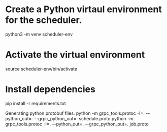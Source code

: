# Create a Python virtaul environment for the scheduler.

python3 -m venv scheduler-env

# Activate the virtual environment

source scheduler-env/bin/activate

# Install dependencies

pip install -r requirements.txt

Generating python protobuf files.
python -m grpc_tools.protoc -I=. --python_out=. --grpc_python_out=. schedule.proto
python -m grpc_tools.protoc -I=. --python_out=. --grpc_python_out=. job.proto
